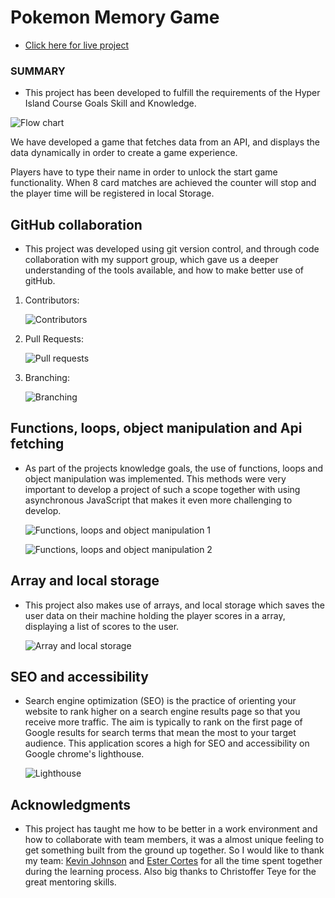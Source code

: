 # Pokemon Memory Game

- [Click here for live project](https://adorable-syrniki-de194e.netlify.app/)

### SUMMARY

- This project has been developed to fulfill the requirements of the Hyper Island Course Goals Skill and Knowledge.

![Flow chart](https://res.cloudinary.com/frank2021/image/upload/v1669640273/pokemon_game/Flow_chart_xmjjop.png)

We have developed a game that fetches data from an API, and displays the data dynamically in order to create a game experience.

Players have to type their name in order to unlock the start game functionality. When 8 card matches are achieved the counter will stop and the player time will be registered in local Storage.

## GitHub collaboration

- This project was developed using git version control, and through code collaboration with my support group, which gave us a deeper understanding of the tools available, and how to make better use of gitHub.

1.  Contributors:

    ![Contributors](https://res.cloudinary.com/frank2021/image/upload/v1669710463/pokemon_game/contributors_gv5hh6.png)

2.  Pull Requests:

    ![Pull requests](https://res.cloudinary.com/frank2021/image/upload/v1669640716/pokemon_game/pull_requests_yqvh01.png)

3.  Branching:

    ![Branching](https://res.cloudinary.com/frank2021/image/upload/v1669640716/pokemon_game/fork_and_branches_hvdn9g.png)

## Functions, loops, object manipulation and Api fetching

- As part of the projects knowledge goals, the use of functions, loops and object manipulation was implemented.
  This methods were very important to develop a project of such a scope together with using asynchronous JavaScript
  that makes it even more challenging to develop.

  ![Functions, loops and object manipulation 1](https://res.cloudinary.com/frank2021/image/upload/v1669663646/pokemon_game/api_fetching_echvih.png)

  ![Functions, loops and object manipulation 2](https://res.cloudinary.com/frank2021/image/upload/v1669663340/pokemon_game/functions_jwgfu2.png)

## Array and local storage

- This project also makes use of arrays, and local storage which saves the user data on their machine holding the player scores in a array, displaying a list of scores to the user.

  ![Array and local storage](https://res.cloudinary.com/frank2021/image/upload/v1669665647/pokemon_game/array_and_localstorage_d3m8uj.png)

## SEO and accessibility

- Search engine optimization (SEO) is the practice of orienting your website to rank higher on a search engine results page so that you receive more traffic. The aim is typically to rank on the first page of Google results for search terms that mean the most to your target audience. This application scores a high for SEO and accessibility on Google chrome's lighthouse.

  ![Lighthouse](https://res.cloudinary.com/frank2021/image/upload/v1669640884/pokemon_game/lighthouse_pxwo8b.png)

## Acknowledgments

- This project has taught me how to be better in a work environment and how to collaborate with team members, it was a almost unique feeling to get something built from the ground up together. So I would like to thank my team: [Kevin Johnson](https://github.com/johnsonmkevin) and [Ester Cortes](https://github.com/kristallers) for all the time spent together during the learning process. Also big thanks to Christoffer Teye for the great mentoring skills.
